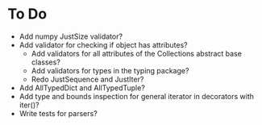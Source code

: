 # To Do

- Add numpy JustSize validator?
- Add validator for checking if object has attributes?
  - Add validators for all attributes of the Collections abstract base classes?
  - Add validators for types in the typing package?
  - Redo JustSequence and JustIter?
- Add AllTypedDict and AllTypedTuple?
- Add type and bounds inspection for general iterator in decorators with iter()?
- Write tests for parsers?
